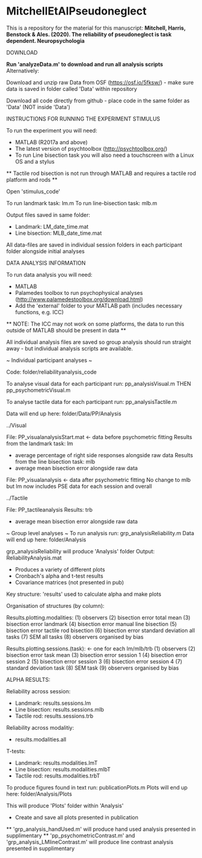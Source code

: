 # MitchellEtAlPseudoneglect

This is a repository for the material for this manuscript: **Mitchell, Harris, Benstock & Ales. (2020). The reliability of pseudoneglect is task dependent. Neuropsychologia**

DOWNLOAD

**Run 'analyzeData.m' to download and run all analysis scripts**
Alternatively:

Download and unzip raw Data from OSF (https://osf.io/5fksw/) - make sure data is saved in folder called 'Data' within repository

Download all code directly from github - place code in the same folder as 'Data' (NOT inside 'Data')


INSTRUCTIONS FOR RUNNING THE EXPERIMENT STIMULUS

To run the experiment you will need:
- MATLAB (R2017a and above) 
- The latest version of psychtoolbox (http://psychtoolbox.org/)
- To run Line bisection task you will also need a touchscreen with a Linux OS and a stylus

** Tactile rod bisection is not run through MATLAB and requires a tactile rod platform and rods **

Open 'stimulus_code' 

To run landmark task: lm.m
To run line-bisection task: mlb.m

Output files saved in same folder: 
- Landmark: LM_date_time.mat
- Line bisection: MLB_date_time.mat

All data-files are saved in individual session folders in each participant folder alongside initial analyses


DATA ANALYSIS INFORMATION

To run data analysis you will need:
- MATLAB
- Palamedes toolbox to run psychophysical analyses (http://www.palamedestoolbox.org/download.html)
- Add the 'external' folder to your MATLAB path (includes necessary functions, e.g. ICC)

** NOTE: The ICC may not work on some platforms, the data to run this outside of MATLAB should be present in data **

All individual analysis files are saved so group analysis should run straight away - but individual analysis scripts are available.

~ Individual participant analyses ~

Code: folder/reliabilityanalysis_code

To analyse visual data for each participant run: pp_analysisVisual.m THEN pp_psychometricVisual.m

To analyse tactile data for each participant run: pp_analysisTactile.m

Data will end up here: folder/Data/PP/Analysis

../Visual

File: PP_visualanalysisStart.mat <- data before psychometric fitting
Results from the landmark task: lm
- average percentage of right side responses alongside raw data
Results from the line bisection task: mlb
- average mean bisection error alongside raw data

File: PP_visualanalysis <- data after psychometric fitting
No change to mlb but lm now includes PSE data for each session and overall

../Tactile

File: PP_tactileanalysis
Results: trb
- average mean bisection error alongside raw data


~ Group level analyses ~
To run analysis run: grp_analysisReliability.m
Data will end up here: folder/Analysis

grp_analysisReliability will produce 'Analysis' folder
Output: ReliabilityAnalysis.mat
- Produces a variety of different plots 
- Cronbach's alpha and t-test results
- Covariance matrices (not presented in pub)

Key structure: 'results' used to calculate alpha and make plots

Organisation of structures (by column):

Results.plotting.modalities: 
(1) observers 
(2) bisection error total mean
(3) bisection error landmark 
(4) bisection error manual line bisection
(5) bisection error tactile rod bisection
(6) bisection error standard deviation all tasks
(7) SEM all tasks
(8) observers organised by bias

Results.plotting.sessions.(task):  <- one for each lm/mlb/trb
(1) observers 
(2) bisection error task mean
(3) bisection error session 1
(4) bisection error session 2
(5) bisection error session 3
(6) bisection error session 4
(7) standard deviation task
(8) SEM task
(9) observers organised by bias


ALPHA RESULTS:

Reliability across session:
- Landmark: results.sessions.lm
- Line bisection: results.sessions.mlb
- Tactile rod: results.sessions.trb

Reliability across modalitiy:
- results.modalities.all

T-tests:
- Landmark: results.modalities.lmT
- Line bisection: results.modalities.mlbT
- Tactile rod: results.modalities.trbT


To produce figures found in text run: publicationPlots.m
Plots will end up here: folder/Analysis/Plots

This will produce 'Plots' folder within 'Analysis'
- Create and save all plots presented in publication

** 'grp_analysis_handUsed.m' will produce hand used analysis presented in supplimentary
** 'pp_psychometricContrast.m' and 'grp_analysis_LMlineContrast.m' will produce line contrast analysis presented in supplimentary
